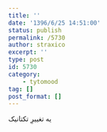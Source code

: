 ```yaml
---
title: ''
date: '1396/6/25 14:51:00'
status: publish
permalink: /5730
author: straxico
excerpt: ''
type: post
id: 5730
category:
    - tytomood
tag: []
post_format: []
---
```

یه تغییرِ تکتانیک